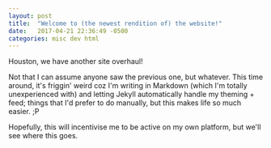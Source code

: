 ```yaml
---
layout: post
title:  "Welcome to (the newest rendition of) the website!"
date:   2017-04-21 22:36:49 -0500
categories: misc dev html
---
```


Houston, we have another site overhaul!

Not that I can assume anyone saw the previous one, but whatever. This time around, it's friggin' weird coz I'm writing in Markdown (which I'm totally unexperienced with) and letting Jekyll automatically handle my theming + feed; things that I'd prefer to do manually, but this makes life so much easier. ;P

Hopefully, this will incentivise me to be active on my own platform, but we'll see where this goes.
